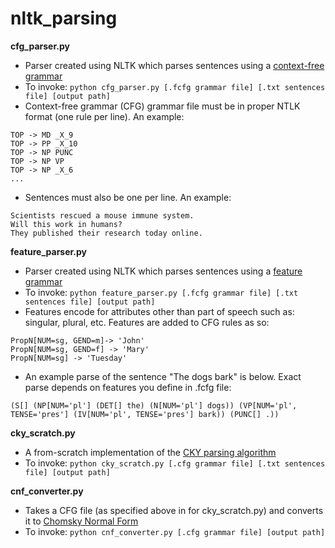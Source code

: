 # nltk_parsing

**cfg_parser.py**
- Parser created using NLTK which parses sentences using a [context-free grammar](https://en.wikipedia.org/wiki/Context-free_grammar)
- To invoke: ```python cfg_parser.py [.fcfg grammar file] [.txt sentences file] [output path]```
- Context-free grammar (CFG) grammar file must be in proper NTLK format (one rule per line). An example:
```
TOP -> MD _X_9
TOP -> PP _X_10
TOP -> NP PUNC
TOP -> NP VP
TOP -> NP _X_6
...
```
- Sentences must also be one per line. An example:
```
Scientists rescued a mouse immune system.
Will this work in humans?
They published their research today online.
```

**feature_parser.py**
- Parser created using NLTK which parses sentences using a [feature grammar](https://www.nltk.org/book/ch09.html)
- To invoke: ```python feature_parser.py [.fcfg grammar file] [.txt sentences file] [output path]```
- Features encode for attributes other than part of speech such as: singular, plural, etc. Features are added to CFG rules as so:
```
PropN[NUM=sg, GEND=m]-> 'John'
PropN[NUM=sg, GEND=f] -> 'Mary'
PropN[NUM=sg] -> 'Tuesday'
```
- An example parse of the sentence "The dogs bark" is below. Exact parse depends on features you define in .fcfg file:
```
(S[] (NP[NUM='pl'] (DET[] the) (N[NUM='pl'] dogs)) (VP[NUM='pl', TENSE='pres'] (IV[NUM='pl', TENSE='pres'] bark)) (PUNC[] .))
```

**cky_scratch.py**
- A from-scratch implementation of the [CKY parsing algorithm](https://en.wikipedia.org/wiki/CYK_algorithm)
- To invoke: ```python cky_scratch.py [.cfg grammar file] [.txt sentences file] [output path]```

**cnf_converter.py**
- Takes a CFG file (as specified above in for cky_scratch.py) and converts it to [Chomsky Normal Form](https://en.wikipedia.org/wiki/Chomsky_normal_form)
- To invoke: ```python cnf_converter.py [.cfg grammar file] [output path]```
